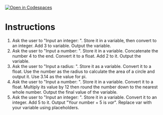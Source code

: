 [![Open in Codespaces](https://classroom.github.com/assets/launch-codespace-2972f46106e565e64193e422d61a12cf1da4916b45550586e14ef0a7c637dd04.svg)](https://classroom.github.com/open-in-codespaces?assignment_repo_id=16114891)
# Instructions  

1. Ask the user to "Input an integer: ".  Store it in a variable, then convert to an integer.  Add 3 to variable.  Output the variable.
2. Ask the user to "Input a number: ".  Store it in a variable. Concatenate the number 4 to the end.  Convert it to a float.  Add 2 to it. Output the variable.
3. Ask the user to "Input a radius: ".  Store it as a variable. Convert it to a float. Use the number as the radius to calculate the area of a circle and output it.  Use 3.14 as the value for pi.
5. Ask the user to "Input a number: ". Store it in a variable. Convert it to a float. Multiply its value by 12 then round the number down to the nearest whole number.  Output the final value of the variable.
6. Ask the user to "Input an integer: ". Store it in a variable. Convert it to an integer.  Add 5 to it.  Output "Your number + 5 is _var_".  Replace var with your variable using placeholders.
